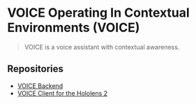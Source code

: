 # VOICE Operating In Contextual Environments (VOICE)
> VOICE is a voice assistant with contextual awareness. 

## Repositories 
- [VOICE Backend](https://github.com/tsepton/VOICE-backend)  
- [VOICE Client for the Hololens 2](https://github.com/tsepton/VOICE-client-hololens)